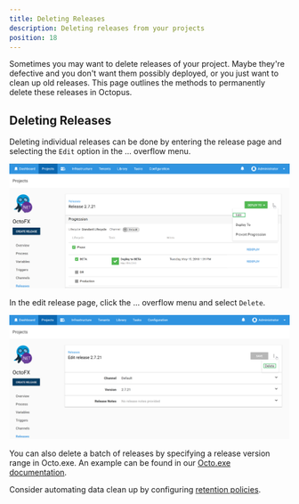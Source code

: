 ```yaml
---
title: Deleting Releases
description: Deleting releases from your projects
position: 18
---
```


Sometimes you may want to delete releases of your project. Maybe they're defective and you don't want them possibly deployed, or you just want to clean up old releases. This page outlines the methods to permanently delete these releases in Octopus.

## Deleting Releases

Deleting individual releases can be done by entering the release page and selecting the `Edit` option in the ... overflow menu.

![Edit release](edit-release.png)

In the edit release page, click the ... overflow menu and select `Delete`.

![Delete release](delete-release.png)

You can also delete a batch of releases by specifying a release version range in Octo.exe. An example can be found in our [Octo.exe documentation](/docs/octopus-rest-api/octo.exe-command-line/delete-releases.md).

Consider automating data clean up by configuring [retention policies](/docs/administration/retention-policies/index.md).
